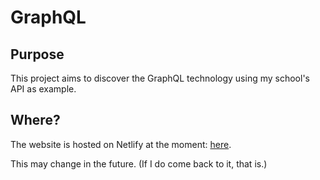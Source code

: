 # GraphQL

## Purpose

This project aims to discover the GraphQL technology using my school's API as example.

## Where?

The website is hosted on Netlify at the moment: [here]().

This may change in the future. (If I do come back to it, that is.)